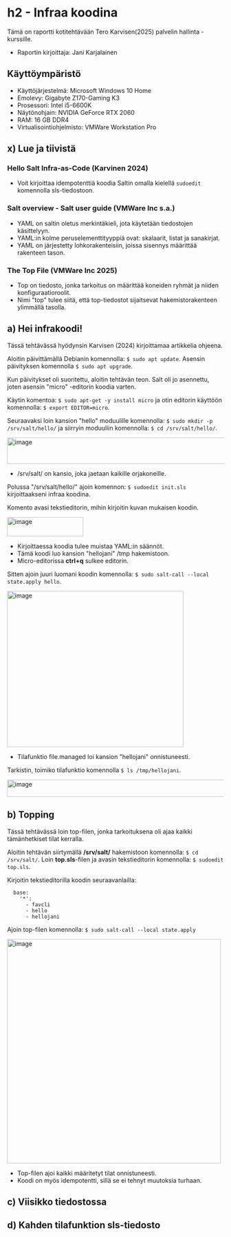 # h2 - Infraa koodina

Tämä on raportti kotitehtävään Tero Karvisen(2025) palvelin hallinta -kurssille.

-  Raportin kirjoittaja: Jani Karjalainen

## Käyttöympäristö

- Käyttöjärjestelmä: Microsoft Windows 10 Home
- Emolevy: Gigabyte Z170-Gaming K3
- Prosessori: Intel i5-6600K
- Näytönohjain: NVIDIA GeForce RTX 2060
- RAM: 16 GB DDR4
- Virtualisointiohjelmisto: VMWare Workstation Pro

## x) Lue ja tiivistä

### **Hello Salt Infra-as-Code (Karvinen 2024)** 

- Voit kirjoittaa idempotenttiä koodia Saltin omalla kielellä ```sudoedit``` komennolla sls-tiedostoon.

### **Salt overview - Salt user guide (VMWare Inc s.a.)**

- YAML on saltin oletus merkintäkieli, jota käytetään tiedostojen käsittelyyn.
- YAML:in kolme peruselementtityyppiä ovat: skalaarit, listat ja sanakirjat.
- YAML on järjestetty lohkorakenteisiin, joissa sisennys määrittää rakenteen tason.

### **The Top File (VMWare Inc 2025)**
  
- Top on tiedosto, jonka tarkoitus on määrittää koneiden ryhmät ja niiden konfiguraatioroolit.
- Nimi "top" tulee siitä, että top-tiedostot sijaitsevat hakemistorakenteen ylimmällä tasolla.

## a) Hei infrakoodi!

Tässä tehtävässä hyödynsin Karvisen (2024) kirjoittamaa artikkelia ohjeena.

Aloitin päivittämällä Debianin komennolla: ```$ sudo apt update```.
Asensin päivityksen komennolla ```$ sudo apt upgrade```.

Kun päivitykset oli suoritettu, aloitin tehtävän teon.
Salt oli jo asennettu, joten asensin "micro" -editorin koodia varten.

Käytin komentoa: ```$ sudo apt-get -y install micro```
ja otin editorin käyttöön komennolla: ```$ export EDITOR=micro```.

Seuraavaksi loin kansion "hello" moduulille komennolla:
```$ sudo mkdir -p /srv/salt/hello/``` ja siirryin moduuliin komennolla: ```$ cd /srv/salt/hello/```.

<img width="588" height="61" alt="image" src="https://github.com/user-attachments/assets/33de110f-b05e-487a-8028-ac5b32b08991" />

- /srv/salt/ on kansio, joka jaetaan kaikille orjakoneille.

Polussa "/srv/salt/hello/" ajoin komennon: ```$ sudoedit init.sls``` kirjoittaakseni infraa koodina.

Komento avasi tekstieditorin, mihin kirjoitin kuvan mukaisen koodin.

<img width="177" height="45" alt="image" src="https://github.com/user-attachments/assets/d60fbe1e-1cd8-443f-a4a6-6f20164e4ab0" />

- Kirjoittaessa koodia tulee muistaa YAML:in säännöt.
- Tämä koodi luo kansion "hellojani" /tmp hakemistoon.
- Micro-editorissa **ctrl+q** sulkee editorin.

Sitten ajoin juuri luomani koodin komennolla: ```$ sudo salt-call --local state.apply hello```.

<img width="410" height="363" alt="image" src="https://github.com/user-attachments/assets/56c70bce-11c3-4cbd-85e5-63d7ed5c3385" />

- Tilafunktio file.managed loi kansion "hellojani" onnistuneesti.

Tarkistin, toimiko tilafunktio komennolla ```$ ls /tmp/hellojani```.

<img width="601" height="40" alt="image" src="https://github.com/user-attachments/assets/03748792-ba59-422f-9d58-82980531e75a" />



## b) Topping 

Tässä tehtävässä loin top-filen, jonka tarkoituksena oli ajaa kaikki tämänhetkiset tilat kerralla.

Aloitin tehtävän siirtymällä **/srv/salt/** hakemistoon komennolla: ```$ cd /srv/salt/```.
Loin  **top.sls**-filen ja avasin tekstieditorin komennolla: ```$ sudoedit top.sls```.

Kirjoitin tekstieditorilla koodin seuraavanlailla:
```
  base:
    '*':
      - favcli
      - hello
      - hellojani
```

Ajoin top-filen komennolla: ```$ sudo salt-call --local state.apply```

<img width="497" height="522" alt="image" src="https://github.com/user-attachments/assets/352090ac-9153-4bc4-9ab8-a57ae3442719" />

- Top-filen ajoi kaikki määritetyt tilat onnistuneesti.
- Koodi on myös idempotentti, sillä se ei tehnyt muutoksia turhaan.

## c) Viisikko tiedostossa


## d) Kahden tilafunktion sls-tiedosto
